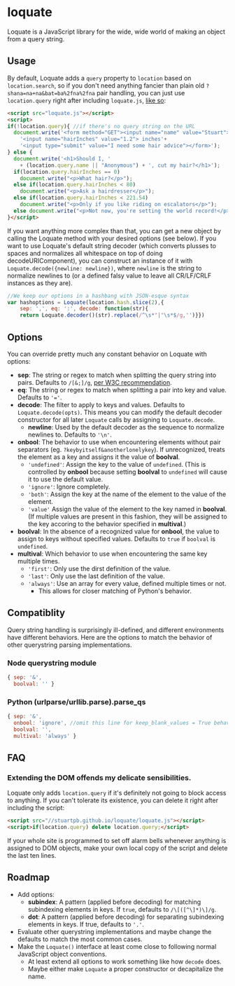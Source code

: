 loquate
=======

Loquate is a JavaScript library for the wide, wide world of making an object
from a query string.

## Usage

By default, Loquate adds a `query` property to `location` based on
`location.search`, so if you don't need anything fancier than plain old
`?shana=na+na&bat=ba%2fna%2fna` pair handling, you can just use
`location.query` right after including `loquate.js`,
[like so](http://stuartpb.github.io/loquate/example.html):

```html
<script src="loquate.js"></script>
<script>
if(!location.query){ //if there's no query string on the URL
  document.write('<form method="GET"><input name="name" value="Stuart">'+
    '<input name="hairInches" value="1.2"> inches'+
    '<input type="submit" value="I need some hair advice"></form>');
} else {
  document.write('<h1>Should I, '
    + (location.query.name || "Anonymous") + ', cut my hair?</h1>');
  if(location.query.hairInches == 0)
    document.write("<p>What hair?</p>");
  else if(location.query.hairInches < 80)
    document.write("<p>Ask a hairdresser</p>");
  else if(location.query.hairInches < 221.54)
    document.write("<p>Only if you like riding on escalators</p>");
  else document.write("<p>Not now, you're setting the world record!</p>");
}</script>
```

If you want anything more complex than that, you can get a new object by
calling the Loquate method with your desired options (see below). If you want
to use Loquate's default string decoder (which converts plusses to spaces and
normalizes all whitespace on top of doing decodeURIComponent), you can
construct an instance of it with `Loquate.decode({newline: newline})`, where
`newline` is the string to normalize newlines to (or a defined falsy value to
leave all CR/LF/CRLF instances as they are).

```js
//We keep our options in a hashbang with JSON-esque syntax
var hashoptions = Loquate(location.hash.slice(2),{
    sep: ',', eq: ':', decode: function(str){
    return Loquate.decoder()(str).replace(/^\s*"|"\s*$/g,'')}})
```

## Options

You can override pretty much any constant behavior on Loquate with options:

- **sep**: The string or regex to match when splitting the query string into
  pairs. Defaults to `/[&;]/g`, [per W3C recommendation][1].
- **eq**: The string or regex to match when splitting a pair into key and value.
  Defaults to `'='`.
- **decode**: The filter to apply to keys and values. Defaults to
  `Loquate.decode(opts)`. This means you can modify the default decoder
  constructor for all later `Loquate` calls by assigning to `Loquate.decode`.
  - **newline**: Used by the default decoder as the sequence to normalize
    newlines to. Defaults to `'\n'`.
- **onbool**: The behavior to use when encountering elements without pair
  separators (eg. `?keybyitself&anotherlonelykey`). If unrecognized, treats the
  element as a key and assigns it the value of **boolval**.
  - `'undefined'`: Assign the key to the value of `undefined`. (This is
    controlled by **onbool** because setting **boolval** to `undefined` will
    cause it to use the default value.
  - `'ignore'`: Ignore completely.
  - `'both'`: Assign the key at the name of the element to the value of the
    element.
  - `'value'` Assign the value of the element to the key named in **boolval**.
    (If multiple values are present in this fashion, they will be assigned to
    the key accoring to the behavior specified in **multival**.)
- **boolval**: In the absence of a recognized value for **onbool**, the value
  to assign to keys without specified values. Defaults to `true` if `boolval`
  is `undefined`.
- **multival**: Which behavior to use when encountering the same key multiple
    times.
    - `'first'`: Only use the dirst definition of the value.
    - `'last'`: Only use the last definition of the value.
    - `'always'`: Use an array for every value, defined multiple times or not.
      - This allows for closer matching of Python's behavior.

[1]: http://www.w3.org/TR/1999/REC-html401-19991224/appendix/notes.html#h-B.2.2

## Compatiblity

Query string handling is surprisingly ill-defined, and different environments
have different behaviors. Here are the options to match the behavior of other
querystring parsing implementations.

### Node querystring module
```js
{ sep: '&',
  boolval: '' }
```

### Python (urlparse/urllib.parse).parse_qs
```js
{ sep: '&',
  onbool: 'ignore', //omit this line for keep_blank_values = True behavior
  boolval: '',
  multival: 'always' }
```

## FAQ

### Extending the DOM offends my delicate sensibilities.

Loquate only adds `location.query` if it's definitely not going to block access
to anything. If you can't tolerate its existence, you can delete it right after
including the script:

```html
<script src="//stuartpb.github.io/loquate/loquate.js"></script>
<script>if(location.query) delete location.query;</script>
```

If your whole site is programmed to set off alarm bells whenever anything is
assigned to DOM objects, make your own local copy of the script and delete the
last ten lines.

## Roadmap

- Add options:
  - **subindex**: A pattern (applied before decoding) for matching subindexing
    elements in keys. If `true`, defaults to `/\[([^\]*)\]/g`.
  - **dot**: A pattern (applied before decoding) for separating subindexing
    elements in keys. If true, defaults to `'.'`.
- Evaluate other querystring implementations and maybe change the defaults to
  match the most common cases.
- Make the `Loquate()` interface at least come close to following normal
  JavaScript object conventions.
  - At least extend all options to work something like how `decode` does.
  - Maybe either make `Loquate` a proper constructor or decapitalize the name.
